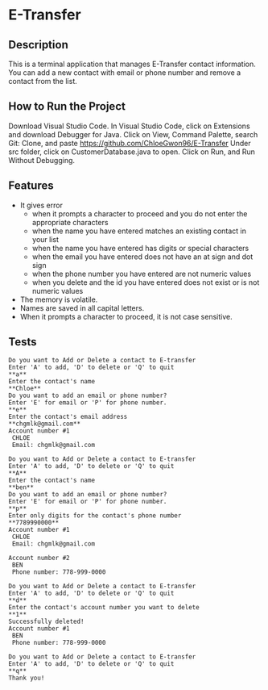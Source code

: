 # E-Transfer #
## Description ##
This is a terminal application that manages E-Transfer contact information.
You can add a new contact with email or phone number and remove a contact from the list.

## How to Run the Project ##
Download Visual Studio Code.
In Visual Studio Code, click on Extensions and download Debugger for Java.
Click on View, Command Palette, search Git: Clone, and paste https://github.com/ChloeGwon96/E-Transfer
Under src folder, click on CustomerDatabase.java to open.
Click on Run, and Run Without Debugging.

## Features ##
* It gives error 
    * when it prompts a character to proceed and you do not enter the appropriate characters
    * when the name you have entered matches an existing contact in your list
    * when the name you have entered has digits or special characters
    * when the email you have entered does not have an at sign and dot sign
    * when the phone number you have entered are not numeric values
    * when you delete and the id you have entered does not exist or is not numeric values
* The memory is volatile.
* Names are saved in all capital letters.
* When it prompts a character to proceed, it is not case sensitive.

## Tests ##
```
Do you want to Add or Delete a contact to E-transfer
Enter 'A' to add, 'D' to delete or 'Q' to quit
**a**
Enter the contact's name
**Chloe**
Do you want to add an email or phone number?
Enter 'E' for email or 'P' for phone number.
**e**
Enter the contact's email address
**chgmlk@gmail.com**
Account number #1
 CHLOE
 Email: chgmlk@gmail.com

Do you want to Add or Delete a contact to E-transfer
Enter 'A' to add, 'D' to delete or 'Q' to quit
**A**
Enter the contact's name
**ben**
Do you want to add an email or phone number?
Enter 'E' for email or 'P' for phone number.
**p**
Enter only digits for the contact's phone number
**7789990000**
Account number #1
 CHLOE
 Email: chgmlk@gmail.com

Account number #2
 BEN
 Phone number: 778-999-0000

Do you want to Add or Delete a contact to E-transfer
Enter 'A' to add, 'D' to delete or 'Q' to quit
**d**
Enter the contact's account number you want to delete
**1**
Successfully deleted!
Account number #1
 BEN
 Phone number: 778-999-0000

Do you want to Add or Delete a contact to E-transfer
Enter 'A' to add, 'D' to delete or 'Q' to quit
**q**
Thank you!
```
